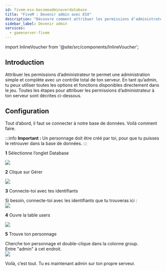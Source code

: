 ```yaml
---
id: fivem-esx-becomeadminoverdatabase
title: "FiveM : Devenir admin avec ESX"
description: "Découvre comment attribuer les permissions d’administrateur pour un contrôle total du serveur et une gestion améliorée en jeu → En savoir plus maintenant"
sidebar_label: Devenir admin
services:
  - gameserver-fivem
---
```


import InlineVoucher from '@site/src/components/InlineVoucher';

## Introduction
Attribuer les permissions d’administrateur te permet une administration simple et complète avec un contrôle total de ton serveur. En tant qu’admin, tu peux utiliser toutes les options et fonctions disponibles directement dans le jeu. Toutes les étapes pour attribuer les permissions d’administrateur à ton serveur sont décrites ci-dessous.  
<InlineVoucher />

## Configuration

Tout d’abord, il faut se connecter à notre base de données. Voilà comment faire.

:::info
**Important :** Un personnage doit être créé par toi, pour que tu puisses le retrouver dans la base de données.
:::

**1** Sélectionne l’onglet Database

![](https://screensaver01.zap-hosting.com/index.php/s/cCweqBDBZ623iNF/preview)

**2** Clique sur Gérer

![](https://screensaver01.zap-hosting.com/index.php/s/CEsFgpjYHZ26QSj/preview)

**3** Connecte-toi avec tes identifiants

Si besoin, connecte-toi avec les identifiants que tu trouveras ici :  
![](https://screensaver01.zap-hosting.com/index.php/s/6bktDHRRJqTNEHM/preview)

**4** Ouvre la table users

![](https://screensaver01.zap-hosting.com/index.php/s/Js9ngeei9xQEm48/preview)

**5** Trouve ton personnage

Cherche ton personnage et double-clique dans la colonne group.  
Entre "admin" à cet endroit.  
![](https://screensaver01.zap-hosting.com/index.php/s/GjdTo5GxkgX26BA/preview)

Voilà, c’est tout. Tu es maintenant admin sur ton propre serveur.

<InlineVoucher />